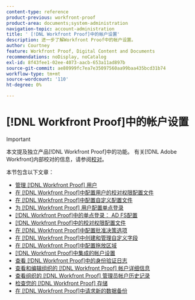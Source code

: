 ```yaml
---
content-type: reference
product-previous: workfront-proof
product-area: documents;system-administration
navigation-topic: account-administration
title: ' [!DNL Workfront Proof]中的帐户设置'
description: 进一步了解Workfront Proof中的帐户设置。
author: Courtney
feature: Workfront Proof, Digital Content and Documents
recommendations: noDisplay, noCatalog
exl-id: 8f43fee1-02ee-4073-aacb-653a11ad897b
source-git-commit: ae80999fc7ea7e35097560aa99baa435bcd31b74
workflow-type: tm+mt
source-wordcount: '110'
ht-degree: 0%

---
```


# [!DNL Workfront Proof]中的帐户设置

>[!IMPORTANT]
>
>本文提及独立产品[!DNL Workfront Proof]中的功能。 有关[!DNL Adobe Workfront]内部校对的信息，请参阅[校对](../../../review-and-approve-work/proofing/proofing.md)。

本节包含以下文章：

* [管理 [!DNL Workfront Proof] 用户](../../../workfront-proof/wp-acct-admin/account-settings/manage-wp-users.md)
* [在 [!DNL Workfront Proof]中配置用户的校对权限配置文件](../../../workfront-proof/wp-acct-admin/account-settings/config-user-pref-in-wp.md)
* [在 [!DNL Workfront Proof]中配置自定义配置文件](../../../workfront-proof/wp-acct-admin/account-settings/configure-custom-profiles.md)
* [为 [!DNL Workfront Proof] 用户配置单点登录](../../../workfront-proof/wp-acct-admin/account-settings/configure-sso-for-wp-users.md)
* [&#x200B; [!DNL Workfront Proof]中的单点登录： AD FS配置](../../../workfront-proof/wp-acct-admin/account-settings/sso-in-wp-adfs-configuration.md)
* [&#x200B; [!DNL Workfront Proof]中的校对权限配置文件](../../../workfront-proof/wp-acct-admin/account-settings/proof-perm-profiles-in-wp.md)
* [在 [!DNL Workfront Proof]中配置批准决策选项](../../../workfront-proof/wp-acct-admin/account-settings/configure-approval-decision-in-wp.md)
* [在 [!DNL Workfront Proof]中创建和管理自定义字段](../../../workfront-proof/wp-acct-admin/account-settings/create-and-manage-custom-fields.md)
* [在 [!DNL Workfront Proof]中配置拖放区域](../../../workfront-proof/wp-acct-admin/account-settings/configure-dropzone-in-wp.md)
* [&#x200B; [!DNL Workfront Proof]中集成的帐户设置](../../../workfront-proof/wp-acct-admin/account-settings/integrations-account-setup.md)
* [查看 [!DNL Workfront Proof]中的身份验证日志](../../../workfront-proof/wp-acct-admin/account-settings/view-auth-logs-in-wp.md)
* [查看和编辑组织的 [!DNL Workfront Proof] 帐户详细信息](../../../workfront-proof/wp-acct-admin/account-settings/view-edit-org-wp-acct-details.md)
* [查看组织的 [!DNL Workfront Proof] 管理员帐户历史记录](../../../workfront-proof/wp-acct-admin/account-settings/view-org-wp-acct-history.md)
* [检查您的 [!DNL Workfront Proof] 存储](../../../workfront-proof/wp-acct-admin/account-settings/check-workfront-proof-storage.md)
* [在 [!DNL Workfront Proof]中请求新的数据备份](../../../workfront-proof/wp-acct-admin/account-settings/request-new-data-backup-in-wp.md)
